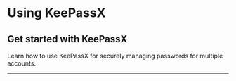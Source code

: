 # Using KeePassX

## Get started with KeePassX

Learn how to use KeePassX for securely managing passwords for multiple accounts.

***
